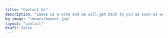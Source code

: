 ```yaml
---
title: "Contact Us"
description: "Leave us a note and we will get back to you as soon as we can"
bg_image: "images/banner.jpg"
layout: "contact"
draft: false
---
```

